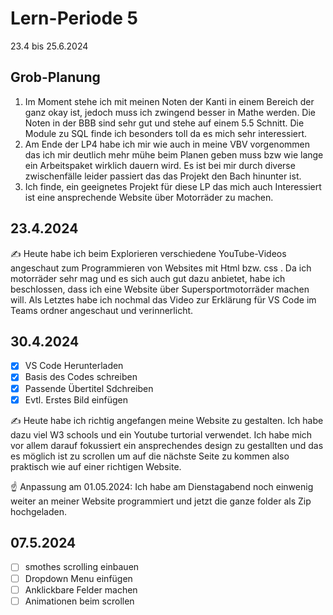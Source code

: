 # Lern-Periode 5

23.4 bis 25.6.2024

## Grob-Planung

1. Im Moment stehe ich mit meinen Noten der Kanti in einem Bereich der ganz okay ist, jedoch muss ich zwingend besser in Mathe werden. Die Noten in der BBB sind sehr gut und stehe auf einem 5.5 Schnitt. Die Module zu SQL finde ich besonders toll da es mich sehr interessiert.
2. Am Ende der LP4 habe ich mir wie auch in meine VBV vorgenommen das ich mir deutlich mehr mühe beim Planen geben muss bzw wie lange ein Arbeitspaket wirklich dauern wird. Es ist bei mir durch diverse zwischenfälle leider passiert das das Projekt den Bach hinunter ist.
3. Ich finde, ein geeignetes Projekt für diese LP das mich auch Interessiert ist eine ansprechende Website über Motorräder zu machen.

## 23.4.2024

✍️ Heute habe ich beim Explorieren verschiedene YouTube-Videos angeschaut zum Programmieren von Websites mit Html bzw. css . Da ich motorräder sehr mag und es sich auch gut dazu anbietet, habe ich beschlossen, dass ich eine Website über Supersportmotorräder machen will. Als Letztes habe ich nochmal das Video zur Erklärung für VS Code im Teams ordner angeschaut und verinnerlicht.

## 30.4.2024

- [x] VS Code Herunterladen
- [x] Basis des Codes schreiben
- [x] Passende Übertitel Sdchreiben
- [x] Evtl. Erstes Bild einfügen

✍️ Heute habe ich richtig angefangen meine Website zu gestalten. Ich habe dazu viel W3 schools und ein Youtube turtorial verwendet. Ich habe mich vor allem darauf fokussiert ein ansprechendes design zu gestallten und das es möglich ist zu scrollen um auf die nächste Seite zu kommen also praktisch wie auf einer richtigen Website.

☝️ Anpassung am 01.05.2024: Ich habe am Dienstagabend noch einwenig weiter an meiner Website programmiert und jetzt die ganze folder als Zip hochgeladen.

## 07.5.2024

- [ ] smothes scrolling einbauen
- [ ] Dropdown Menu einfügen
- [ ] Anklickbare Felder machen
- [ ] Animationen beim scrollen

